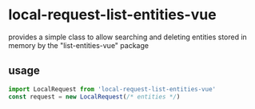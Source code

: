 # local-request-list-entities-vue

provides a simple class to allow searching and deleting entities stored in memory by the "list-entities-vue" package

## usage

```js
import LocalRequest from 'local-request-list-entities-vue'
const request = new LocalRequest(/* entities */)
```
